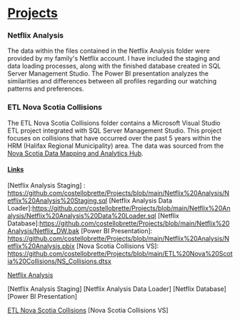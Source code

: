 # <u>Projects</u>

### Netflix Analysis

The data within the files contained in the Netflix Analysis folder were provided by my family's Netflix account. I have included the staging and data loading processes, along with the finished database created in SQL Server Management Studio. The Power BI presentation analyzes the similarities and differences between all profiles regarding our watching patterns and preferences.

### ETL Nova Scotia Collisions

[Nova Scotia Data Mapping and Analytics Hub]: https://data-hrm.hub.arcgis.com/datasets/e0293fd4721e41d7be4d7386c3c59c16_0/explore

The ETL Nova Scotia Collisions folder contains a Microsoft Visual Studio ETL project integrated with SQL Server Management Studio. This project focuses on collisions that have occurred over the past 5 years within the HRM (Halifax Regional Municipality) area. The data was sourced from the [Nova Scotia Data Mapping and Analytics Hub].

#### <u>Links</u>

[Netflix Analysis Staging] : https://github.com/costellobrette/Projects/blob/main/Netflix%20Analysis/Netflix%20Analysis%20Staging.sql
[Netflix Analysis Data Loader]:https://github.com/costellobrette/Projects/blob/main/Netflix%20Analysis/Netflix%20Analysis%20Data%20Loader.sql
[Netflix Database]:https://github.com/costellobrette/Projects/blob/main/Netflix%20Analysis/Netflix_DW.bak
[Power BI Presentation]: https://github.com/costellobrette/Projects/blob/main/Netflix%20Analysis/Netflix%20Analysis.pbix
[Nova Scotia Collisions VS]: https://github.com/costellobrette/Projects/blob/main/ETL%20Nova%20Scotia%20Collisions/NS_Collisions.dtsx


<u>Netflix Analysis</u>

[Netflix Analysis Staging]
[Netflix Analysis Data Loader]
[Netflix Database]
[Power BI Presentation]

<u>ETL Nova Scotia Collisions</u>
[Nova Scotia Collisions VS]




